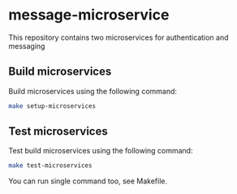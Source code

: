 # message-microservice
This repository contains two microservices for authentication and messaging

## Build microservices
Build microservices using the following command:
```bash
make setup-microservices
```

## Test microservices
Test build microservices using the following command:
```bash
make test-microservices
```

You can run single command too, see Makefile.